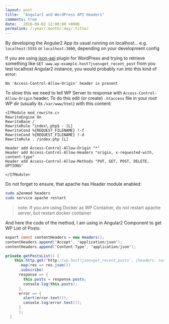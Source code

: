 ```yaml
---
layout: post
title:  "Angular2 and WordPress API Headers"
comments: true
date:   2016-09-02 12:00:00 +0000
permalink: /:year/:month/:day/:title/
---
```

By developing the Angular2 App its usual running on localhost... e.g. `localhost:5555` or `localhost:3000`, depending on your development config

If you are using [json-api](https://wordpress.org/plugins/json-api/other_notes/) plugin for WordPress and trying to retrieve something like `GET www.wp-example.host?json=get_recent_post` from you test localhost Angular2 instance, you would probably run into this kind of error:

```
No 'Access-Control-Allow-Origin' header is present
```

To slove this we need to tell WP Server to response with `Access-Control-Allow-Origin` header. To do this edit (or create) `.htaccess` file in your root WP dir (usually its `/var/www/html`) with this content:

```
<IfModule mod_rewrite.c>
RewriteEngine On
RewriteBase /
RewriteRule ^index\.php$ - [L]
RewriteCond %{REQUEST_FILENAME} !-f
RewriteCond %{REQUEST_FILENAME} !-d
RewriteRule . /index.php [L]

Header add Access-Control-Allow-Origin "*"
Header add Access-Control-Allow-Headers "origin, x-requested-with, content-type"
Header add Access-Control-Allow-Methods "PUT, GET, POST, DELETE, OPTIONS"

</IfModule>

```

Do not forget to ensure, that apache has Header module enabled:

```bash
sudo a2enmod headers
sudo service apache restart
```

> note: If you are using Docker as WP Container, do not restart apache server, but restart docker container

And here the  code of the method, I am using in Angular2 Component to get WP List of Posts:

```java
export const contentHeaders = new Headers();
contentHeaders.append('Accept', 'application/json');
contentHeaders.append('Content-Type', 'application/json');

private getPostsList() {
    this.http.get('http://wp.host?json=get_recent_posts', {headers: contentHeaders})
      .map(res => res.json())
      .subscribe(
      response => {
        this.posts = response.posts;
        console.log(this.posts);
      },
      error => {
        alert(error.text());
        console.log(error.text());
      }
      );
  }
```
